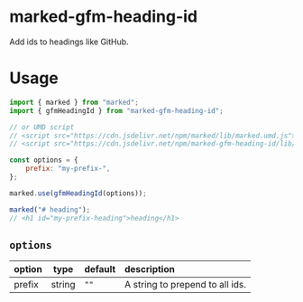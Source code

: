 # marked-gfm-heading-id

Add ids to headings like GitHub.

# Usage

```js
import { marked } from "marked";
import { gfmHeadingId } from "marked-gfm-heading-id";

// or UMD script
// <script src="https://cdn.jsdelivr.net/npm/marked/lib/marked.umd.js"></script>
// <script src="https://cdn.jsdelivr.net/npm/marked-gfm-heading-id/lib/index.umd.js"></script>

const options = {
	prefix: "my-prefix-",
};

marked.use(gfmHeadingId(options));

marked("# heading");
// <h1 id="my-prefix-heading">heading</h1>
```

## `options`

| option |  type  | default | description                     |
|--------|--------|---------|:--------------------------------|
| prefix | string |  `""`   | A string to prepend to all ids. |
